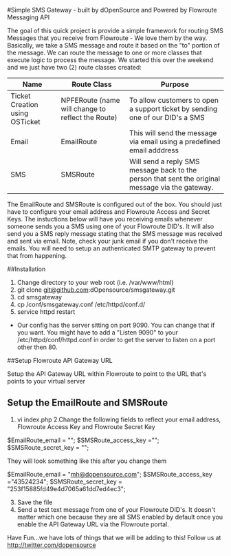 #Simple SMS Gateway - built by dOpenSource and Powered by Flowroute Messaging API

The goal of this quick project is provide a simple framework for routing SMS Messages that you receive from Flowroute - We love them by the way.  Basically, we take a SMS message and route it based on the "to" portion of the message.  We can route the message to one or more classes that execute logic to process the message.  We started this over the weekend and we just have two (2) route classes created:

|Name | Route Class | Purpose|
|-----|-------------|--------|
Ticket Creation using OSTicket | NPFERoute (name will change to reflect the Route) | To allow customers to open a support ticket by sending one of our DID's a SMS
Email  | EmailRoute | This will send the message via email using a predefined email adddress
SMS  | SMSRoute | Will send a reply SMS message back to the person that sent the original message via the gateway.

The EmailRoute and SMSRoute is configured out of the box.  You should just have to configure your email address and Flowroute Access and Secret Keys.  The instuctions below will have you receiving emails whenever someone sends you a SMS using one of your Flowroute DID's.  It will also send you a SMS reply message stating that the SMS message was received and sent via email.  Note, check your junk email if you don't receive the emails.  You will need to setup an authenticated SMTP gateway to prevent that from happening.  

##Installation

1. Change directory to your web root (i.e. /var/www/html)
2. git clone git@github.com:dOpensource/smsgateway.git
3. cd smsgateway
4. cp /conf/smsgateway.conf /etc/httpd/conf.d/
5. service httpd restart

* Our config has the server sitting on port  9090.  You can change that if you want.  You might have to add a "Listen 9090" to your /etc/httpd/conf/httpd.conf in order to get the server to listen on a port other then 80.


##Setup Flowroute API Gateway URL

Setup the API Gateway URL within Flowroute to point to the URL that's points to your virtual server

## Setup the EmailRoute and SMSRoute 

1. vi index.php
2.Change the following fields to reflect your email address, Flowroute Access Key and Flowroute Secret Key

$EmailRoute_email = "";
$SMSRoute_access_key ="";
$SMSRoute_secret_key = "";

They will look something like this after you change them

$EmailRoute_email = "mh@dopensource.com";
$SMSRoute_access_key ="43524234";
$SMSRoute_secret_key = "253f15885fd49e4d7065a61dd7ed4ec3";

3. Save the file
4. Send a test text message from one of your Flowroute DID's. It doesn't matter which one because they are all SMS enabled by default once you enable the API Gateway URL via the Flowroute portal.

Have Fun...we have lots of things that we will be adding to this!  Follow us at http://twitter.com/dopensource
